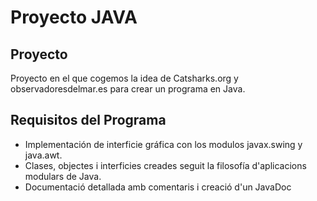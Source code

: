 # Proyecto JAVA

## Proyecto
Proyecto en el que cogemos la idea de Catsharks.org y observadoresdelmar.es para crear un programa en Java.

## Requisitos del Programa
- Implementación de interficie gráfica con los modulos javax.swing y java.awt.
- Clases, objectes i interficies creades seguit la filosofía d'aplicacions modulars de Java.
- Documentació detallada amb comentaris i creació d'un JavaDoc

